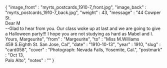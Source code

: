 {
  "image_front" : "myrts_postcards_1910-7_front.jpg",
  "image_back" : "myrts_postcards_1910-7_back.jpg",
  "weight" : 43,
  "message" : "44 Cowper St.<br>Dear M<br>--Glad to hear from you. Our class woke up at last and we are going to give a Halloween party!!! I hope you are not studying as hard as Mabel and I. Yours, Margeurite",
  "from" : "Margeurite",
  "to" : "Miss M.Williams<br> 459 S.Eighth St. San Jose, Cal",
  "date" : "1910-10-13",
  "year" : 1910,
  "slug" : "card058",
  "cover" : "Photograph: Nevada Falls, Yosemite, Cal.",
  "postmark" : "Oct 13,<br>Palo Alto",
  "notes" : ""
}

